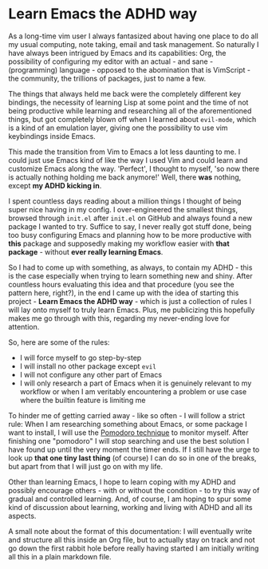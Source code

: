 # Learn Emacs the ADHD way

As a long-time vim user I always fantasized about having one place to do all my usual computing, note taking, email and task management. So naturally I have always been intrigued by Emacs and its capabilities: Org, the possibility of configuring my editor with an actual - and sane - (programming) language - opposed to the abomination that is VimScript - the community, the trillions of packages, just to name a few.

The things that always held me back were the completely different key bindings, the necessity of learning Lisp at some point and the time of not being productive while learning and researching all of the aforementioned things, but got completely blown off when I learned about `evil-mode`, which is a kind of an emulation layer, giving one the possibility to use vim keybindings inside Emacs.

This made the transition from Vim to Emacs a lot less daunting to me. I could just use Emacs kind of like the way I used Vim and could learn and customize Emacs along the way. 'Perfect', I thought to myself, 'so now there is actually nothing holding me back anymore!' Well, there **was** nothing, except **my ADHD kicking in**.

I spent countless days reading about a million things I thought of being super nice having in my config. I over-engineered the smallest things, browsed through `init.el` after `init.el` on GitHub and always found a new package I wanted to try. Suffice to say, I never really got stuff done, being too busy configuring Emacs and planning how to be more productive with **this** package and supposedly making my workflow easier with **that package** - without **ever really learning Emacs**.

So I had to come up with something, as always, to contain my ADHD - this is the case especially when trying to learn something new and shiny. After countless hours evaluating this idea and that procedure (you see the pattern here, right?), in the end I came up with the idea of starting this project - **Learn Emacs the ADHD way** - which is just a collection of rules I will lay onto myself to truly learn Emacs. Plus, me publicizing this hopefully makes me go through with this, regarding my never-ending love for attention.

So, here are some of the rules:  
* I will force myself to go step-by-step  
* I will install no other package except `evil`  
* I will not configure any other part of Emacs
* I will only research a part of Emacs when it is genuinely relevant to my workflow or when I am veritably encountering a problem or use case where the builtin feature is limiting me

To hinder me of getting carried away - like so often - I will follow a strict rule: When I am researching something about Emacs, or some package I want to install, I will use the [Pomodoro technique](https://en.wikipedia.org/wiki/Pomodoro_Technique) to monitor myself. After finishing one "pomodoro" I will stop searching and use the best solution I have found up until the very moment the timer ends. If I still have the urge to look up **that one tiny last thing** (of course) I can do so in one of the breaks, but apart from that I will just go on with my life.

Other than learning Emacs, I hope to learn coping with my ADHD and possibly encourage others - with or without the condition - to try this way of gradual and controlled learning. And, of course, I am hoping to spur some kind of discussion about learning, working and living with ADHD and all its aspects. 

A small note about the format of this documentation: I will eventually write and structure all this inside an Org file, but to actually stay on track and not go down the first rabbit hole before really having started I am initially writing all this in a plain markdown file.